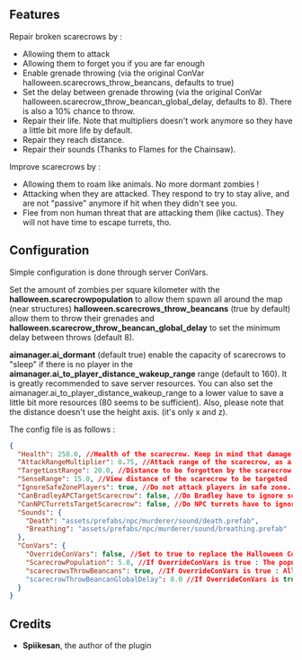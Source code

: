 ## Features

Repair broken scarecrows by :
* Allowing them to attack
* Allowing them to forget you if you are far enough
* Enable grenade throwing (via the original ConVar halloween.scarecrows_throw_beancans, defaults to true)
* Set the delay between grenade throwing (via the original ConVar halloween.scarecrow_throw_beancan_global_delay, defaults to 8). There is also a 10% chance to throw.
* Repair their life. Note that multipliers doesn't work anymore so they have a little bit more life by default.
* Repair they reach distance.
* Repair their sounds (Thanks to Flames for the Chainsaw).

Improve scarecrows by :
* Allowing them to roam like animals. No more dormant zombies !
* Attacking when they are attacked. They respond to try to stay alive, and are not "passive" anymore if hit when they didn't see you.
* Flee from non human threat that are attacking them (like cactus). They will not have time to escape turrets, tho.

## Configuration

Simple configuration is done through server ConVars.

Set the amount of zombies per square kilometer with the **halloween.scarecrowpopulation** to allow them spawn all around the map (near structures)
**halloween.scarecrows_throw_beancans** (true by default) allow them to throw their grenades and **halloween.scarecrow_throw_beancan_global_delay** to set the minimum delay between throws (default 8).

**aimanager.ai_dormant** (default true) enable the capacity of scarecrows to "sleep" if there is no player in the **aimanager.ai_to_player_distance_wakeup_range** range (default to 160). It is greatly recommended to save server resources.
You can also set the aimanager.ai_to_player_distance_wakeup_range to a lower value to save a little bit more resources (80 seems to be sufficient). Also, please note that the distance doesn't use the height axis. (it's only x and z).

The config file is as follows :

```json
{
  "Health": 250.0, //Health of the scarecrow. Keep in mind that damage modifiers doesn't work anymore.
  "AttackRangeMultiplier": 0.75, //Attack range of the scarecrow, as a multiplier of the weapon. The applied formula is 2 * weaponRange * AttackRangeMultiplier.
  "TargetLostRange": 20.0, //Distance to be forgotten by the scarecrow
  "SenseRange": 15.0, //View distance of the scarecrow to be targeted
  "IgnoreSafeZonePlayers": true, //Do not attack players in safe zone. Usefull if the CanNPCTurretsTargetScarecrow is set to true.
  "CanBradleyAPCTargetScarecrow": false, //Do Bradley have to ignore scarecrows ?
  "CanNPCTurretsTargetScarecrow": false, //Do NPC turrets have to ignore scarecrows ?
  "Sounds": {
    "Death": "assets/prefabs/npc/murderer/sound/death.prefab",
    "Breathing": "assets/prefabs/npc/murderer/sound/breathing.prefab"
  },
  "ConVars": {
    "OverrideConVars": false, //Set to true to replace the Halloween ConVars with given values.
    "ScarecrowPopulation": 5.0, //If OverrideConVars is true : The population of scarecrow, by square kilometer. Need to be more than 0.
    "scarecrowsThrowBeancans": true, //If OverrideConVars is true : Allow scarecrows to throw beancan grenades
    "scarecrowThrowBeancanGlobalDelay": 8.0 //If OverrideConVars is true : Delay between two grenades throws, if enabled.
  }
}
```


## Credits

- **Spiikesan**, the author of the plugin